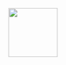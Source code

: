 <div id="header" align="center">
  <img src="[https://media.giphy.com/media/M9gbBd9nbDrOTu1Mqx/giphy.gif](https://media.giphy.com/media/BferOKonYOspm28AiB/giphy.gif)https://media.giphy.com/media/BferOKonYOspm28AiB/giphy.gif" width="100"/>
</div>

